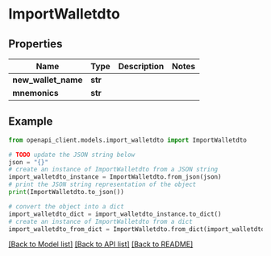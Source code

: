 # ImportWalletdto


## Properties

Name | Type | Description | Notes
------------ | ------------- | ------------- | -------------
**new_wallet_name** | **str** |  | 
**mnemonics** | **str** |  | 

## Example

```python
from openapi_client.models.import_walletdto import ImportWalletdto

# TODO update the JSON string below
json = "{}"
# create an instance of ImportWalletdto from a JSON string
import_walletdto_instance = ImportWalletdto.from_json(json)
# print the JSON string representation of the object
print(ImportWalletdto.to_json())

# convert the object into a dict
import_walletdto_dict = import_walletdto_instance.to_dict()
# create an instance of ImportWalletdto from a dict
import_walletdto_from_dict = ImportWalletdto.from_dict(import_walletdto_dict)
```
[[Back to Model list]](../README.md#documentation-for-models) [[Back to API list]](../README.md#documentation-for-api-endpoints) [[Back to README]](../README.md)


